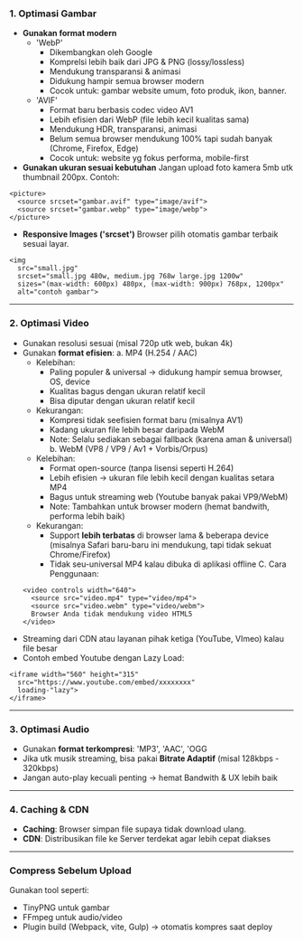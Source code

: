 ### 1. Optimasi Gambar
  * __Gunakan format modern__
    + 'WebP'
      - Dikembangkan oleh Google
      - Komprelsi lebih baik dari JPG & PNG (lossy/lossless)
      - Mendukung transparansi & animasi
      - Didukung hampir semua browser modern
      - Cocok untuk: gambar website umum, foto produk, ikon, banner.
    + 'AVIF'
      - Format baru berbasis codec video AV1
      - Lebih efisien dari WebP (file lebih kecil kualitas sama)
      - Mendukung HDR, transparansi, animasi
      - Belum semua browser mendukung 100% tapi sudah banyak (Chrome, Firefox, Edge)
      - Cocok untuk: website yg fokus performa, mobile-first
  * __Gunakan ukuran sesuai kebutuhan__
  Jangan upload foto kamera 5mb utk thumbnail 200px. Contoh:
  ```
  <picture>
    <source srcset="gambar.avif" type="image/avif">
    <source srcset="gambar.webp" type="image/webp">
  </picture>
  ```
  * __Responsive Images ('srcset')__
  Browser pilih otomatis gambar terbaik sesuai layar.
  ```
  <img
    src="small.jpg"
    srcset="small.jpg 480w, medium.jpg 768w large.jpg 1200w"
    sizes="(max-width: 600px) 480px, (max-width: 900px) 768px, 1200px"
    alt="contoh gambar">
  ```

---

### 2. Optimasi Video
  * Gunakan resolusi sesuai (misal 720p utk web, bukan 4k) <br>
  * Gunakan __format efisien__: 
  a. MP4 (H.254 / AAC)
    + Kelebihan:
      - Paling populer & universal -> didukung hampir semua browser, OS, device
      - Kualitas bagus dengan ukuran relatif kecil
      - Bisa diputar dengan ukuran relatif kecil
    + Kekurangan:
      - Kompresi tidak seefisien format baru (misalnya AV1)
      - Kadang ukuran file lebih besar daripada WebM
      - Note: Selalu sediakan sebagai fallback (karena aman & universal) <br>
  b. WebM (VP8 / VP9 / Av1 + Vorbis/Orpus)
    + Kelebihan:
      - Format open-source (tanpa lisensi seperti H.264)
      - Lebih efisien -> ukuran file lebih kecil dengan kualitas setara MP4
      - Bagus untuk streaming web (Youtube banyak pakai VP9/WebM)
      - Note: Tambahkan untuk browser modern (hemat bandwith, performa lebih baik) <br>
    + Kekurangan:
      - Support __lebih terbatas__ di browser lama & beberapa device (misalnya Safari baru-baru ini mendukung, tapi tidak sekuat Chrome/Firefox)
      - Tidak seu-universal MP4 kalau dibuka di aplikasi offline
  C. Cara Penggunaan:
    ```
    <video controls width="640">
      <source src="video.mp4" type="video/mp4">
      <source src="video.webm" type="video/webm">
      Browser Anda tidak mendukung video HTML5
    </video>
    ```
  * Streaming dari CDN atau layanan pihak ketiga (YouTube, VImeo) kalau file besar
  * Contoh embed Youtube dengan Lazy Load:
  ```
  <iframe width="560" height="315"
    src="https://www.youtube.com/embed/xxxxxxxx"
    loading-"lazy">
  </iframe>
  ```

---

### 3. Optimasi Audio
  * Gunakan __format terkompresi__: 'MP3', 'AAC', 'OGG
  * Jika utk musik streaming, bisa pakai __Bitrate Adaptif__ (misal 128kbps - 320kbps)
  * Jangan auto-play kecuali penting -> hemat Bandwith & UX lebih baik

---

### 4. Caching & CDN
  * __Caching__: Browser simpan file supaya tidak download ulang.
  * __CDN__: Distribusikan file ke Server terdekat agar lebih cepat diakses

---

### Compress Sebelum Upload
Gunakan tool seperti:
  * TinyPNG untuk gambar
  * FFmpeg untuk audio/video
  * Plugin build (Webpack, vite, Gulp) -> otomatis kompres saat deploy